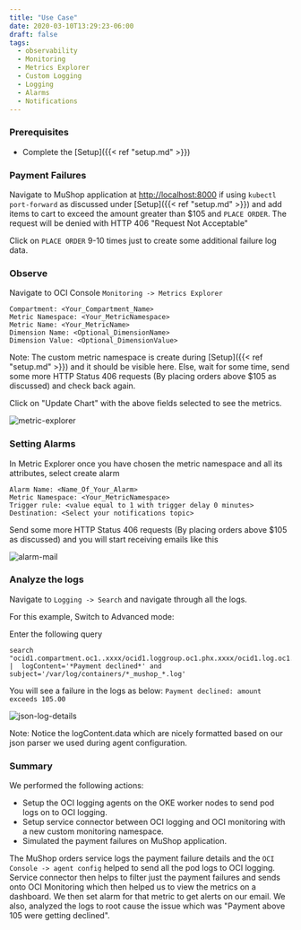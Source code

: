 ```yaml
---
title: "Use Case"
date: 2020-03-10T13:29:23-06:00
draft: false
tags:
  - observability
  - Monitoring
  - Metrics Explorer
  - Custom Logging
  - Logging
  - Alarms
  - Notifications
---
```


### Prerequisites

- Complete the [Setup]({{< ref "setup.md" >}})

### Payment Failures

Navigate to MuShop application at [http://localhost:8000](http://localhost:8000) if using `kubectl port-forward` as discussed under [Setup]({{< ref "setup.md" >}}) and add items to cart to exceed the amount greater than $105 and `PLACE ORDER`.
The request will be denied with HTTP 406 "Request Not Acceptable"

Click on `PLACE ORDER` 9-10 times just to create some additional failure log data.

### Observe

Navigate to OCI Console ``Monitoring -> Metrics Explorer``

    Compartment: <Your_Compartment_Name>
    Metric Namespace: <Your_MetricNamespace>
    Metric Name: <Your_MetricName>  
    Dimension Name: <Optional_DimensionName>
    Dimension Value: <Optional_DimensionValue>

Note: The custom metric namespace is create during [Setup]({{< ref "setup.md" >}}) and it should be visible here. Else, wait for some time, send some more HTTP Status 406 requests (By placing orders above $105 as discussed) and check back again.

Click on "Update Chart" with the above fields selected to see the metrics.

![metric-explorer](../../images/metric-explorer.png)

### Setting Alarms

In Metric Explorer once you have chosen the metric namespace and all its attributes, select create alarm

    Alarm Name: <Name_Of_Your_Alarm>
    Metric Namespace: <Your_MetricNamespace>
    Trigger rule: <value equal to 1 with trigger delay 0 minutes>
    Destination: <Select your notifications topic>

Send some more HTTP Status 406 requests (By placing orders above $105 as discussed) and you will start receiving emails like this

![alarm-mail](../../images/alarm-mail.png)

### Analyze the logs

Navigate to ```Logging -> Search``` and navigate through all the logs.

For this example, Switch to Advanced mode:

Enter the following query
```
search "ocid1.compartment.oc1..xxxx/ocid1.loggroup.oc1.phx.xxxx/ocid1.log.oc1.phx.xxxx" |  logContent='*Payment declined*' and subject='/var/log/containers/*_mushop_*.log' 
```
You will see a failure in the logs as below:
```Payment declined: amount exceeds 105.00```

![json-log-details](../../images/json-log-details.png)

Note: Notice the logContent.data which are nicely formatted based on our json parser we used during agent configuration.

### Summary

We performed the following actions:
- Setup the OCI logging agents on the OKE worker nodes to send pod logs on to OCI logging.
- Setup service connector between OCI logging and OCI monitoring with a new custom monitoring namespace.
- Simulated the payment failures on MuShop application. 

The MuShop orders service logs the payment failure details and the `OCI Console -> agent config` helped to send all the pod logs to OCI logging.
Service connector then helps to filter just the payment failures and sends onto OCI Monitoring which then helped us to view the metrics on a dashboard. We then set alarm for that metric to get alerts on our email. 
We also, analyzed the logs to root cause the issue which was "Payment above 105 were getting declined".
